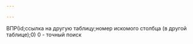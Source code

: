 ```yaml
---

---
```

ВПР(id;ссылка на другую таблицу;номер искомого столбца (в другой таблице);0)
0 -  точный поиск
